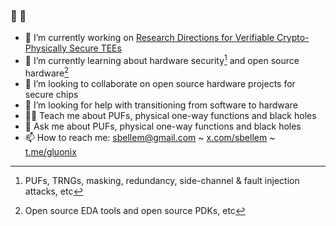 ### 🚧 👷

<!--

**sbellem/sbellem** is a ✨ _special_ ✨ repository because its `README.md` (this file) appears on your GitHub profile.
-->

- 🔭 I’m currently working on [Research Directions for Verifiable Crypto-Physically Secure TEEs](https://arxiv.org/abs/2410.03183)
- 🌱 I’m currently learning about hardware security[^1] and open source hardware[^2]
- 👯 I’m looking to collaborate on open source hardware projects for secure chips
- 🤔 I’m looking for help with transitioning from software to hardware
- 🧑‍🏫 Teach me about PUFs, physical one-way functions and black holes
- 💬 Ask me about PUFs, physical one-way functions and black holes
- 📫 How to reach me: sbellem@gmail.com ~ [x.com/sbellem](https://x.com/sbellem) ~ [t.me/gluonix](https:/t.me/gluonix)

[^1]: PUFs, TRNGs, masking, redundancy, side-channel & fault injection attacks, etc
[^2]: Open source EDA tools and open source PDKs, etc

<!--

 [![x.com/@sbellem](http://i.imgur.com/wWzX9uB.png)](https://x.com/sbellem) <a href="https://t.me/gluonix"><img src="https://github.com/user-attachments/assets/5b28afed-e472-43be-b3bb-98b55d572091" width="16"/></a>






<!--
- 😄 Pronouns: ...
- ⚡ Fun fact: ...
-->
